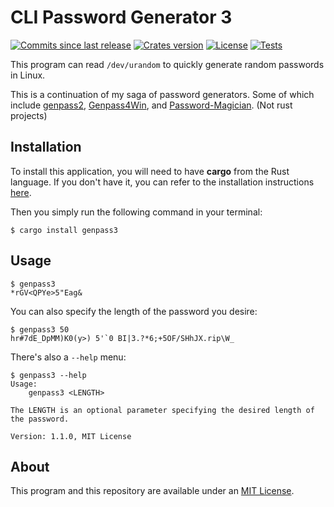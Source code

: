 # CLI Password Generator 3
[![Commits since last release](https://img.shields.io/github/commits-since/nico-castell/genpass3/latest?label=Commits%20since%20last%20release&color=informational&logo=Git&logoColor=white&style=flat-square)](https://github.com/nico-castell/genpass3/commits)
[![Crates version](https://img.shields.io/crates/v/genpass3?color=informational&label=Crate%20version&logo=Rust&logoColor=white&style=flat-square)](https://crates.io/crates/genpass3/versions)
[![License](https://img.shields.io/github/license/nico-castell/genpass3?label=License&color=informational&logo=Open%20Source%20Initiative&logoColor=white&style=flat-square)](LICENSE)
[![Tests](https://img.shields.io/github/workflow/status/nico-castell/genpass3/tests?label=tests&logo=GitHub%20Actions&logoColor=white&style=flat-square)](https://github.com/nico-castell/genpass3/actions/workflows/rust-tests.yml)

This program can read `/dev/urandom` to quickly generate random passwords in Linux.

This is a continuation of my saga of password generators. Some of which include
[genpass2](https://github.com/nico-castell/genpass2),
[Genpass4Win](https://github.com/nico-castell/Genpass4Win), and
[Password-Magician](https://github.com/nico-castell/Password-Magician). (Not rust projects)

## Installation
To install this application, you will need to have **cargo** from the Rust language. If you don't
have it, you can refer to the installation instructions
[here](https://www.rust-lang.org/learn/get-started).

Then you simply run the following command in your terminal:

```
$ cargo install genpass3
```

## Usage

```
$ genpass3
*rGV<QPYe>5"Eag&
```

You can also specify the length of the password you desire:

```
$ genpass3 50
hr#7dE_DpMM)K0(y>) 5'`0 BI|3.?*6;+5OF/SHhJX.rip\W_
```

There's also a `--help` menu:

```
$ genpass3 --help
Usage:
    genpass3 <LENGTH>

The LENGTH is an optional parameter specifying the desired length of the password.

Version: 1.1.0, MIT License
```

## About
This program and this repository are available under an [MIT License](LICENSE).
